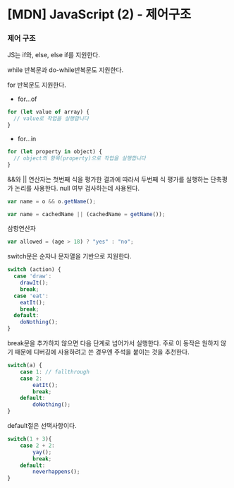# [MDN] JavaScript (2) - 제어구조

### 제어 구조

JS는 if와, else, else if를 지원한다. 

while 반복문과 do-while반복문도 지원한다. 

for 반복문도 지원한다. 

- for…of

```jsx
for (let value of array) {
  // value로 작업을 실행합니다
}
```

- for…in

```jsx
for (let property in object) {
  // object의 항목(property)으로 작업을 실행합니다
}
```

 &&와 || 연산자는 첫번째 식을 평가한 결과에 따라서 두번째 식 평가를 실행하는 단축평가 논리를 사용한다. null 여부 검사하는데 사용된다. 

```jsx
var name = o && o.getName();
```

```jsx
var name = cachedName || (cachedName = getName());
```

삼항연산자 

```jsx
var allowed = (age > 18) ? "yes" : "no";
```

 

switch문은 순자나 문자열을 기반으로 지원한다. 

```jsx
switch (action) {
  case 'draw':
    drawIt();
    break;
  case 'eat':
    eatIt();
    break;
  default:
    doNothing();
}
```

break문을 추가하지 않으면 다음 단계로 넘어가서 실행한다. 주로 이 동작은 원하지 않기 때문에 디버깅에 사용하려고 쓴 경우엔 주석을 붙이는 것을 추천한다. 

```jsx
switch(a) {
    case 1: // fallthrough
    case 2:
        eatIt();
        break;
    default:
        doNothing();
}
```

default절은 선택사항이다. 

```jsx
switch(1 + 3){
    case 2 + 2:
        yay();
        break;
    default:
        neverhappens();
}
```